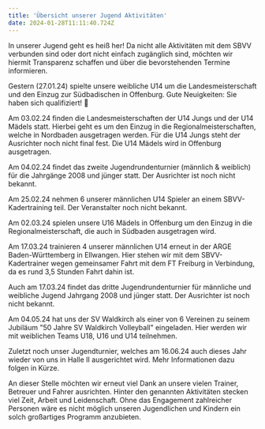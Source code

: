 ```yaml
---
title: 'Übersicht unserer Jugend Aktivitäten'
date: 2024-01-28T11:11:40.724Z
---
```

In unserer Jugend geht es heiß her! Da nicht alle Aktivitäten mit dem SBVV verbunden sind oder dort nicht einfach zugänglich sind, möchten wir hiermit Transparenz schaffen und über die bevorstehenden Termine informieren.

Gestern (27.01.24) spielte unsere weibliche U14 um die Landesmeisterschaft und den Einzug zur Südbadischen in Offenburg. Gute Neuigkeiten: Sie haben sich qualifiziert! 🥳

Am 03.02.24 finden die Landesmeisterschaften der U14 Jungs und der U14 Mädels statt. Hierbei geht es um den Einzug in die Regionalmeisterschaften, welche in Nordbaden ausgetragen werden. Für die U14 Jungs steht der Ausrichter noch nicht final fest. Die U14 Mädels wird in Offenburg ausgetragen.

Am 04.02.24 findet das zweite Jugendrundenturnier (männlich & weiblich) für die Jahrgänge 2008 und jünger statt. Der Ausrichter ist noch nicht bekannt.

Am 25.02.24 nehmen 6 unserer männlichen U14 Spieler an einem SBVV-Kadertraining teil. Der Veranstalter noch nicht bekannt.

⁠Am 02.03.24 spielen unsere U16 Mädels in Offenburg um den Einzug in die Regionalmeisterschaft, die auch in Südbaden ausgetragen wird.

Am 17.03.24 trainieren 4 unserer männlichen U14 erneut in der ARGE Baden-Württemberg in Ellwangen. Hier stehen wir mit dem SBVV-Kadertrainer wegen gemeinsamer Fahrt mit dem FT Freiburg in Verbindung, da es rund 3,5 Stunden Fahrt dahin ist.

Auch am 17.03.24 findet das dritte Jugendrundenturnier für männliche und weibliche Jugend Jahrgang 2008 und jünger statt. Der Ausrichter ist noch nicht bekannt.

Am 04.05.24 hat uns der SV Waldkirch als einer von 6 Vereinen zu seinem Jubiläum "50 Jahre SV Waldkirch Volleyball" eingeladen. Hier werden wir mit weiblichen Teams U18, U16 und U14 teilnehmen.

Zuletzt noch unser Jugendturnier, welches am 16.06.24 auch dieses Jahr wieder von uns in Halle II ausgerichtet wird. Mehr Informationen dazu folgen in Kürze.


An dieser Stelle möchten wir erneut viel Dank an unsere vielen Trainer, Betreuer und Fahrer ausrichten. Hinter den genannten Aktivitäten stecken viel Zeit, Arbeit und Leidenschaft. Ohne das Engagement zahlreicher Personen wäre es nicht möglich unseren Jugendlichen und Kindern ein solch großartiges Programm anzubieten.
